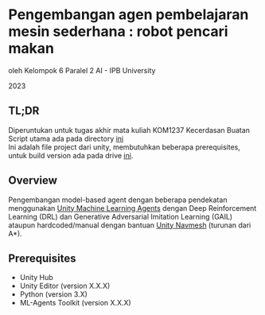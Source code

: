 # Pengembangan agen pembelajaran mesin sederhana : robot pencari makan
 oleh Kelompok 6 Paralel 2 AI - IPB University  
 
 2023

 ## TL;DR
 Diperuntukan untuk tugas akhir mata kuliah KOM1237 Kecerdasan Buatan  
 Script utama ada pada directory [ini](/Assets/Scripts)  
 Ini adalah file project dari unity, membutuhkan beberapa prerequisites, untuk build version ada pada drive [ini](https://drive.google.com/drive/folders/1OYnJnng8LXUGGDiJLN7w_1XTJ4dCfCPu?usp=sharing).
 
 ## Overview
 Pengembangan model-based agent dengan beberapa pendekatan menggunakan [Unity Machine Learning Agents](https://github.com/Unity-Technologies/ml-agents) dengan Deep Reinforcement Learning (DRL) dan Generative Adversarial Imitation Learning (GAIL) ataupun hardcoded/manual dengan bantuan [Unity Navmesh](https://docs.unity3d.com/ScriptReference/AI.NavMesh.html) (turunan dari A*).

## Prerequisites

- Unity Hub
- Unity Editor (version X.X.X)
- Python (version 3.X)
- ML-Agents Toolkit (version X.X.X)
